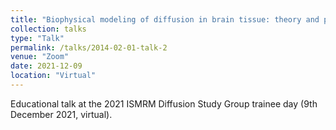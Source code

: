 ```yaml
---
title: "Biophysical modeling of diffusion in brain tissue: theory and parameter estimation"
collection: talks
type: "Talk"
permalink: /talks/2014-02-01-talk-2
venue: "Zoom"
date: 2021-12-09
location: "Virtual"
---
```


Educational talk at the 2021 ISMRM Diffusion Study Group trainee day (9th December 2021, virtual).
